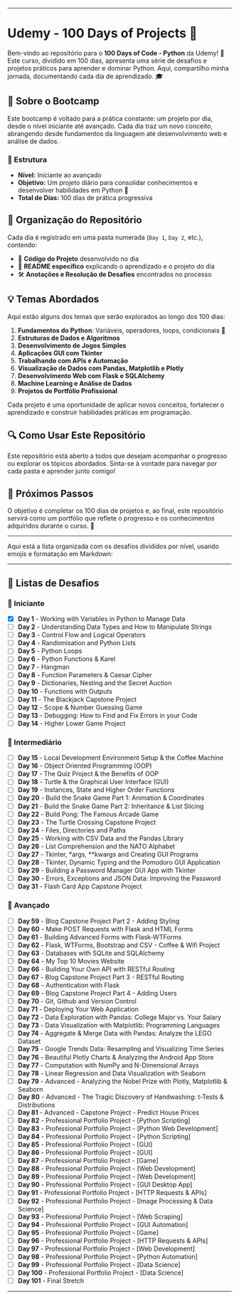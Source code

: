 
---

#  Udemy - 100 Days of Projects 🐍

Bem-vindo ao repositório para o **100 Days of Code - Python** da Udemy! 🚀 Este curso, dividido em 100 dias, apresenta uma série de desafios e projetos práticos para aprender e dominar Python. Aqui, compartilho minha jornada, documentando cada dia de aprendizado. 🎓

## 📘 Sobre o Bootcamp

Este bootcamp é voltado para a prática constante: um projeto por dia, desde o nível iniciante até avançado. Cada dia traz um novo conceito, abrangendo desde fundamentos da linguagem até desenvolvimento web e análise de dados. 

### 📌 Estrutura

- **Nível:** Iniciante ao avançado 
- **Objetivo:** Um projeto diário para consolidar conhecimentos e desenvolver habilidades em Python 🧠
- **Total de Dias:** 100 dias de prática progressiva

## 📂 Organização do Repositório

Cada dia é registrado em uma pasta numerada (`Day 1`, `Day 2`, etc.), contendo:

- 📄 **Código do Projeto** desenvolvido no dia
- 📝 **README específico** explicando o aprendizado e o projeto do dia
- 🛠️ **Anotações e Resolução de Desafios** encontrados no processo

## 💡 Temas Abordados

Aqui estão alguns dos temas que serão explorados ao longo dos 100 dias:

1. **Fundamentos do Python**: Variáveis, operadores, loops, condicionais 🔄
2. **Estruturas de Dados e Algoritmos** 
3. **Desenvolvimento de Jogos Simples** 
4. **Aplicações GUI com Tkinter** 
5. **Trabalhando com APIs e Automação** 
6. **Visualização de Dados com Pandas, Matplotlib e Plotly** 
7. **Desenvolvimento Web com Flask e SQLAlchemy** 
8. **Machine Learning e Análise de Dados** 
9. **Projetos de Portfólio Profissional** 

Cada projeto é uma oportunidade de aplicar novos conceitos, fortalecer o aprendizado e construir habilidades práticas em programação.

## 🔍 Como Usar Este Repositório

Este repositório está aberto a todos que desejam acompanhar o progresso ou explorar os tópicos abordados. Sinta-se à vontade para navegar por cada pasta e aprender junto comigo! 

## 🎯 Próximos Passos

O objetivo é completar os 100 dias de projetos e, ao final, este repositório servirá como um portfólio que reflete o progresso e os conhecimentos adquiridos durante o curso. 💪

---

Aqui está a lista organizada com os desafios divididos por nível, usando emojis e formatação em Markdown:

---

## 💼 Listas de Desafios

### 📘 Iniciante
- [x] **Day 1** - Working with Variables in Python to Manage Data
- [ ] **Day 2** - Understanding Data Types and How to Manipulate Strings
- [ ] **Day 3** - Control Flow and Logical Operators
- [ ] **Day 4** - Randomisation and Python Lists
- [ ] **Day 5** - Python Loops
- [ ] **Day 6** - Python Functions & Karel
- [ ] **Day 7** - Hangman
- [ ] **Day 8** - Function Parameters & Caesar Cipher
- [ ] **Day 9** - Dictionaries, Nesting and the Secret Auction
- [ ] **Day 10** - Functions with Outputs
- [ ] **Day 11** - The Blackjack Capstone Project
- [ ] **Day 12** - Scope & Number Guessing Game
- [ ] **Day 13** - Debugging: How to Find and Fix Errors in your Code
- [ ] **Day 14** - Higher Lower Game Project

### 📙 Intermediário
- [ ] **Day 15** - Local Development Environment Setup & the Coffee Machine
- [ ] **Day 16** - Object Oriented Programming (OOP)
- [ ] **Day 17** - The Quiz Project & the Benefits of OOP
- [ ] **Day 18** - Turtle & the Graphical User Interface (GUI)
- [ ] **Day 19** - Instances, State and Higher Order Functions
- [ ] **Day 20** - Build the Snake Game Part 1: Animation & Coordinates
- [ ] **Day 21** - Build the Snake Game Part 2: Inheritance & List Slicing
- [ ] **Day 22** - Build Pong: The Famous Arcade Game
- [ ] **Day 23** - The Turtle Crossing Capstone Project
- [ ] **Day 24** - Files, Directories and Paths
- [ ] **Day 25** - Working with CSV Data and the Pandas Library
- [ ] **Day 26** - List Comprehension and the NATO Alphabet
- [ ] **Day 27** - Tkinter, *args, **kwargs and Creating GUI Programs
- [ ] **Day 28** - Tkinter, Dynamic Typing and the Pomodoro GUI Application
- [ ] **Day 29** - Building a Password Manager GUI App with Tkinter
- [ ] **Day 30** - Errors, Exceptions and JSON Data: Improving the Password
- [ ] **Day 31** - Flash Card App Capstone Project

### 📕 Avançado
- [ ] **Day 59** - Blog Capstone Project Part 2 - Adding Styling
- [ ] **Day 60** - Make POST Requests with Flask and HTML Forms
- [ ] **Day 61** - Building Advanced Forms with Flask-WTForms
- [ ] **Day 62** - Flask, WTForms, Bootstrap and CSV - Coffee & Wifi Project
- [ ] **Day 63** - Databases with SQLite and SQLAlchemy
- [ ] **Day 64** - My Top 10 Movies Website
- [ ] **Day 66** - Building Your Own API with RESTful Routing
- [ ] **Day 67** - Blog Capstone Project Part 3 - RESTful Routing
- [ ] **Day 68** - Authentication with Flask
- [ ] **Day 69** - Blog Capstone Project Part 4 - Adding Users
- [ ] **Day 70** - Git, Github and Version Control
- [ ] **Day 71** - Deploying Your Web Application
- [ ] **Day 72** - Data Exploration with Pandas: College Major vs. Your Salary
- [ ] **Day 73** - Data Visualization with Matplotlib: Programming Languages
- [ ] **Day 74** - Aggregate & Merge Data with Pandas: Analyze the LEGO Dataset
- [ ] **Day 75** - Google Trends Data: Resampling and Visualizing Time Series
- [ ] **Day 76** - Beautiful Plotly Charts & Analyzing the Android App Store
- [ ] **Day 77** - Computation with NumPy and N-Dimensional Arrays
- [ ] **Day 78** - Linear Regression and Data Visualization with Seaborn
- [ ]  **Day 79** - Advanced - Analyzing the Nobel Prize with Plotly, Matplotlib & Seaborn
- [ ]  **Day 80** - Advanced - The Tragic Discovery of Handwashing: t-Tests & Distributions
- [ ]  **Day 81** - Advanced - Capstone Project - Predict House Prices
- [ ]  **Day 82** - Professional Portfolio Project - [Python Scripting]
- [ ]  **Day 83** - Professional Portfolio Project - [Python Web Development]
- [ ]  **Day 84** - Professional Portfolio Project - [Python Scripting]
- [ ]  **Day 85** - Professional Portfolio Project - [GUI]
- [ ]  **Day 86** - Professional Portfolio Project - [GUI]
- [ ]  **Day 87** - Professional Portfolio Project - [Game]
- [ ]  **Day 88** - Professional Portfolio Project - [Web Development]
- [ ]  **Day 89** - Professional Portfolio Project - [Web Development]
- [ ]  **Day 90** - Professional Portfolio Project - [GUI Desktop App]
- [ ]  **Day 91** - Professional Portfolio Project - [HTTP Requests & APIs]
- [ ]  **Day 92** - Professional Portfolio Project - [Image Processing & Data Science]
- [ ]  **Day 93** - Professional Portfolio Project - [Web Scraping]
- [ ]  **Day 94** - Professional Portfolio Project - [GUI Automation]
- [ ]  **Day 95** - Professional Portfolio Project - [Game]
- [ ]  **Day 96** - Professional Portfolio Project - [HTTP Requests & APIs]
- [ ]  **Day 97** - Professional Portfolio Project - [Web Development]
- [ ]  **Day 98** - Professional Portfolio Project - [Python Automation]
- [ ]  **Day 99** - Professional Portfolio Project - [Data Science]
- [ ]  **Day 100** - Professional Portfolio Project - [Data Science]
- [ ]  **Day 101** - Final Stretch

---
